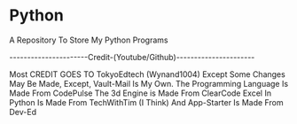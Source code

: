 # Python
A Repository To Store My Python Programs

----------------------Credit-(Youtube/Github)----------------------

Most CREDIT GOES TO TokyoEdtech (Wynand1004) Except Some Changes May Be Made, Except, Vault-Mail Is My Own.
The Programming Language Is Made From CodePulse
The 3d Engine is Made From ClearCode
Excel In Python Is Made From TechWithTim (I Think)
And App-Starter Is Made From Dev-Ed
